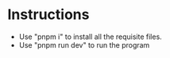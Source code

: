 # Instructions

- Use "pnpm i" to install all the requisite files.
- Use "pnpm run dev" to run the program
